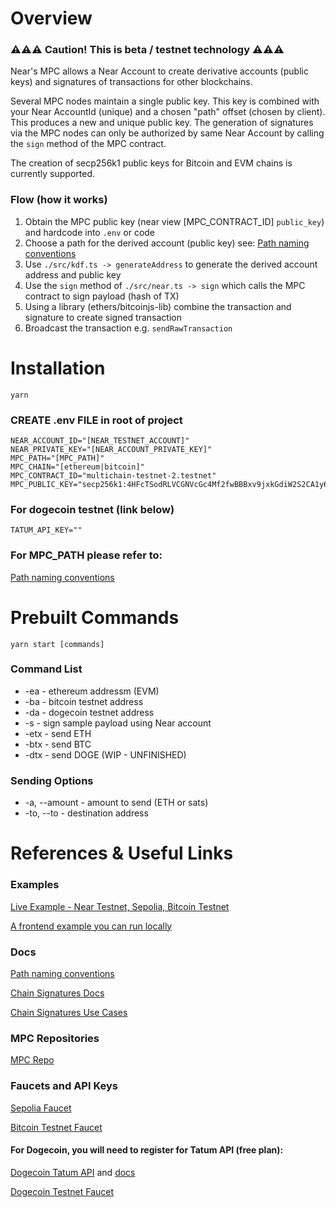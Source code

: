 # Overview

### ⚠️⚠️⚠️ Caution! This is beta / testnet technology ⚠️⚠️⚠️

Near's MPC allows a Near Account to create derivative accounts (public keys) and signatures of transactions for other blockchains.

Several MPC nodes maintain a single public key. This key is combined with your Near AccountId (unique) and a chosen "path" offset (chosen by client). This produces a new and unique public key. The generation of signatures via the MPC nodes can only be authorized by same Near Account by calling the `sign` method of the MPC contract.

The creation of secp256k1 public keys for Bitcoin and EVM chains is currently supported.

### Flow (how it works)

1. Obtain the MPC public key (near view [MPC_CONTRACT_ID] `public_key`) and hardcode into `.env` or code
2. Choose a path for the derived account (public key) see: [Path naming conventions](https://github.com/near/near-fastauth-wallet/blob/dmd/chain_sig_docs/docs/chain_signature_api.org)
3. Use `./src/kdf.ts -> generateAddress` to generate the derived account address and public key
4. Use the `sign` method of `./src/near.ts -> sign` which calls the MPC contract to sign payload (hash of TX)
5. Using a library (ethers/bitcoinjs-lib) combine the transaction and signature to create signed transaction
6. Broadcast the transaction e.g. `sendRawTransaction`

# Installation

`yarn`

### CREATE .env FILE in root of project

```
NEAR_ACCOUNT_ID="[NEAR_TESTNET_ACCOUNT]"
NEAR_PRIVATE_KEY="[NEAR_ACCOUNT_PRIVATE_KEY]"
MPC_PATH="[MPC_PATH]"
MPC_CHAIN="[ethereum|bitcoin]"
MPC_CONTRACT_ID="multichain-testnet-2.testnet"
MPC_PUBLIC_KEY="secp256k1:4HFcTSodRLVCGNVcGc4Mf2fwBBBxv9jxkGdiW2S2CA1y6UpVVRWKj6RX7d7TDt65k2Bj3w9FU4BGtt43ZvuhCnNt"
```

### For dogecoin testnet (link below)

```
TATUM_API_KEY=""
```

### For MPC_PATH please refer to:

[Path naming conventions](https://github.com/near/near-fastauth-wallet/blob/dmd/chain_sig_docs/docs/chain_signature_api.org)

# Prebuilt Commands

`yarn start [commands]`

### Command List

- -ea - ethereum addressm (EVM)
- -ba - bitcoin testnet address
- -da - dogecoin testnet address
- -s - sign sample payload using Near account
- -etx - send ETH
- -btx - send BTC
- -dtx - send DOGE (WIP - UNFINISHED)

### Sending Options

- -a, --amount - amount to send (ETH or sats)
- -to, --to - destination address

# References & Useful Links

### Examples

[Live Example - Near Testnet, Sepolia, Bitcoin Testnet](https://test.near.social/md1.testnet/widget/chainsig-sign-eth-tx)

[A frontend example you can run locally](https://github.com/gagdiez/near-multichain)

### Docs

[Path naming conventions](https://github.com/near/near-fastauth-wallet/blob/dmd/chain_sig_docs/docs/chain_signature_api.org)

[Chain Signatures Docs](https://docs.near.org/concepts/abstraction/chain-signatures)

[Chain Signatures Use Cases](https://docs.near.org/concepts/abstraction/signatures/use-cases)

### MPC Repositories

[MPC Repo](https://github.com/near/mpc-recovery/)

### Faucets and API Keys

[Sepolia Faucet](https://sepolia-faucet.pk910.de/)

[Bitcoin Testnet Faucet](https://faucet.triangleplatform.com/bitcoin/testnet)

#### For Dogecoin, you will need to register for Tatum API (free plan):

[Dogecoin Tatum API](https://tatum.io/) and [docs](https://apidoc.tatum.io/tag/Dogecoin)

[Dogecoin Testnet Faucet](https://shibe.technology/)

